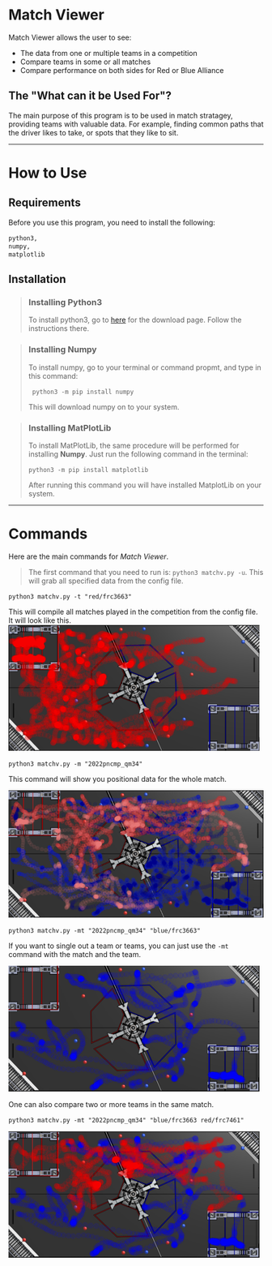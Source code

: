 # Match Viewer
Match Viewer allows the user to see:

- The data from one or multiple teams in a competition
- Compare teams in some or all matches
- Compare performance on both sides for Red or Blue Alliance

## The "What can it be Used For"?
The main purpose of this program is to be used in match stratagey, providing teams with valuable data. For example, finding common paths that the driver likes to take, or spots that they like to sit.

---
# How to Use
## Requirements
Before you use this program, you need to install the following:
```
python3,
numpy,
matplotlib
```

## Installation
> ### Installing Python3
> To install python3, go to [here](https://www.python.org/downloads/) for the download page. Follow the instructions there.

> ### Installing Numpy
> To install numpy, go to your terminal or command propmt, and type in this command:
> ```
>  python3 -m pip install numpy
> ```
> This will download numpy on to your system.

> ### Installing MatPlotLib
> To install MatPlotLib, the same procedure will be performed for installing **Numpy**. Just run the following command in the terminal:
> ```
> python3 -m pip install matplotlib
> ```
> After running this command you will have installed MatplotLib on your system.

---
# Commands
Here are the main commands for *Match Viewer*.



> The first command that you need to run is: ```python3 matchv.py -u```. This will grab all specified data from the config file.
```shell
python3 matchv.py -t "red/frc3663"
```
This will compile all matches played in the competition from the config file. It will look like this.
<img title = "Exsample" src="image-1.png">

```shell
python3 matchv.py -m "2022pncmp_qm34"
```
This command will show you positional data for the whole match. 

<img title="Exsample-2" src="image-2.png">

```shell
python3 matchv.py -mt "2022pncmp_qm34" "blue/frc3663"
```
If you want to single out a team or teams, you can just use the `-mt` command with the match and the team.

<img title="Exsample-3" src="image-3.png">

One can also compare two or more teams in the same match.
```shell
python3 matchv.py -mt "2022pncmp_qm34" "blue/frc3663 red/frc7461"
```
<img title=Exsample-4 src="image-4.png">



